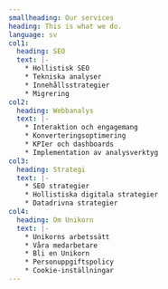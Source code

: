 ```yaml
---
smallheading: Our services
heading: This is what we do.
language: sv
col1:
  heading: SEO
  text: |-
    * Hollistisk SEO
    * Tekniska analyser
    * Innehållsstrategier
    * Migrering
col2:
  heading: Webbanalys
  text: |-
    * I﻿nteraktion och engagemang
    * K﻿onverteringsoptimering
    * KPIer och dashboards
    * I﻿mplementation av analysverktyg
col3:
  heading: Strategi
  text: |-
    * S﻿EO strategier
    * H﻿ollistiska digitala strategier
    * D﻿atadrivna strategier
col4:
  heading: Om Unikorn
  text: |-
    * Unikorns arbetssätt
    * Våra medarbetare
    * Bli en Unikorn
    * Personuppgiftspolicy
    * Cookie-inställningar
---
```

